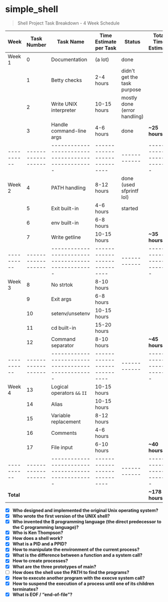 # simple_shell

> Shell Project Task Breakdown - 4 Week Schedule

| **Week** | **Task Number** | **Task Name**                                   | **Time Estimate per Task** | **Status** | **Total Time Estimate** |
|----------|------------------|-------------------------------------------------|----------------------------|------------|-------------------------|
| Week 1  | 0                | Documentation                                   | (a lot)                    |  done          |                         |
|          | 1                | Betty checks                                    | 2-4 hours                  |  didn't get the task purpose          |                         |
|          | 2                | Write UNIX interpreter                          | 10-15 hours                |  mostly done (error handling)         |                         |
|          | 3                | Handle command-line args                        | 4-6 hours                  |  done         | **~25 hours**          |
|----------|------------------|-------------------------------------------------|----------------------------|------------|-------------------------|
| Week 2  | 4                | PATH handling                                   | 8-12 hours                 |   done (used sfprintf lol)     |                         |
|          | 5                | Exit built-in                                   | 4-6 hours                  |   started         |                         |
|          | 6                | env built-in                                    | 6-8 hours                  |            |                         |
|          | 7                | Write getline                                   | 10-15 hours                |            | **~35 hours**          |
|----------|------------------|-------------------------------------------------|----------------------------|------------|-------------------------|
| Week 3  | 8                | No strtok                                       | 8-10 hours                 |            |                         |
|          | 9                | Exit args                                       | 6-8 hours                  |            |                         |
|          | 10               | setenv/unsetenv                                 | 10-15 hours                |            |                         |
|          | 11               | cd built-in                                     | 15-20 hours                |            |                         |
|          | 12               | Command separator                               | 8-10 hours                 |            | **~45 hours**          |
|----------|------------------|-------------------------------------------------|----------------------------|------------|-------------------------|
| Week 4  | 13               | Logical operators `&&` `II`                     | 10-15 hours                |            |                         |
|          | 14               | Alias                                           | 10-15 hours                |            |                         |
|          | 15               | Variable replacement                             | 8-12 hours                 |            |                         |
|          | 16               | Comments                                        | 4-6 hours                  |            |                         |
|          | 17               | File input                                      | 6-10 hours                 |            | **~40 hours**          |
|----------|------------------|-------------------------------------------------|----------------------------|------------|-------------------------|
| **Total**|                  |                                                 |                            |            | **~178 hours**         | 

- [x] **Who designed and implemented the original Unix operating system?**
- [x] **Who wrote the first version of the UNIX shell?**
- [x] **Who invented the B programming language (the direct predecessor to the C programming language)?**
- [x] **Who is Ken Thompson?**
- [x] **How does a shell work?**
- [x] **What is a PID and a PPID?**
- [x] **How to manipulate the environment of the current process?**
- [x] **What is the difference between a function and a system call?**
- [x] **How to create processes?**
- [x] **What are the three prototypes of main?**
- [ ] **How does the shell use the PATH to find the programs?**
- [x] **How to execute another program with the execve system call?**
- [x] **How to suspend the execution of a process until one of its children terminates?**
- [x] **What is EOF / “end-of-file”?**
